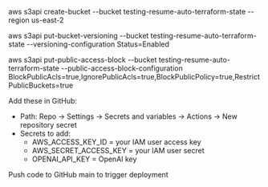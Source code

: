 aws s3api create-bucket --bucket testing-resume-auto-terraform-state --region us-east-2

aws s3api put-bucket-versioning --bucket testing-resume-auto-terraform-state --versioning-configuration Status=Enabled

aws s3api put-public-access-block --bucket testing-resume-auto-terraform-state --public-access-block-configuration                                     BlockPublicAcls=true,IgnorePublicAcls=true,BlockPublicPolicy=true,RestrictPublicBuckets=true       
                                                                                 
  Add these in GitHub:                                            
  - Path: Repo → Settings → Secrets and variables → Actions → New repository secret
  - Secrets to add:
      - AWS_ACCESS_KEY_ID = your IAM user access key
      - AWS_SECRET_ACCESS_KEY = your IAM user secret
      - OPENAI_API_KEY = OpenAI key

Push code to GitHub main to trigger deployment


